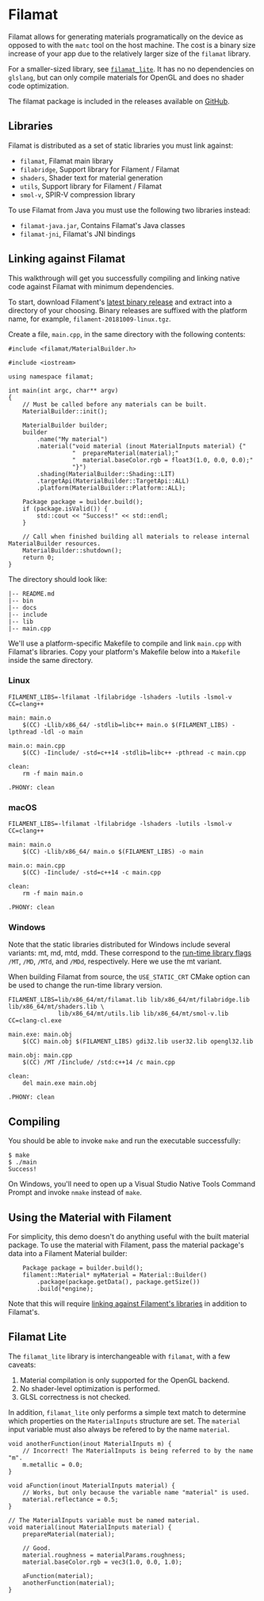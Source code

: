 # Filamat

Filamat allows for generating materials programatically on the device as opposed to with the `matc`
tool on the host machine. The cost is a binary size increase of your app due to the relatively
larger size of the `filamat` library.

For a smaller-sized library, see [`filamat_lite`](#filamat-lite). It has no no dependencies on
`glslang`, but can only compile materials for OpenGL and does no shader code optimization.

The filamat package is included in the releases available on
[GitHub](https://github.com/google/filament/releases).

## Libraries

Filamat is distributed as a set of static libraries you must link against:

- `filamat`, Filamat main library
- `filabridge`, Support library for Filament / Filamat
- `shaders`, Shader text for material generation
- `utils`, Support library for Filament / Filamat
- `smol-v`, SPIR-V compression library

To use Filamat from Java you must use the following two libraries instead:
- `filamat-java.jar`, Contains Filamat's Java classes
- `filamat-jni`, Filamat's JNI bindings

## Linking against Filamat

This walkthrough will get you successfully compiling and linking native code against Filamat with
minimum dependencies.

To start, download Filament's [latest binary release](https://github.com/google/filament/releases)
and extract into a directory of your choosing. Binary releases are suffixed with the platform name,
for example, `filament-20181009-linux.tgz`.

Create a file, `main.cpp`, in the same directory with the following contents:

```
#include <filamat/MaterialBuilder.h>

#include <iostream>

using namespace filamat;

int main(int argc, char** argv)
{
    // Must be called before any materials can be built.
    MaterialBuilder::init();

    MaterialBuilder builder;
    builder
        .name("My material")
        .material("void material (inout MaterialInputs material) {"
                  "  prepareMaterial(material);"
                  "  material.baseColor.rgb = float3(1.0, 0.0, 0.0);"
                  "}")
        .shading(MaterialBuilder::Shading::LIT)
        .targetApi(MaterialBuilder::TargetApi::ALL)
        .platform(MaterialBuilder::Platform::ALL);

    Package package = builder.build();
    if (package.isValid()) {
        std::cout << "Success!" << std::endl;
    }

    // Call when finished building all materials to release internal MaterialBuilder resources.
    MaterialBuilder::shutdown();
    return 0;
}
```

The directory should look like:

```
|-- README.md
|-- bin
|-- docs
|-- include
|-- lib
|-- main.cpp
```

We'll use a platform-specific Makefile to compile and link `main.cpp` with Filamat's libraries.
Copy your platform's Makefile below into a `Makefile` inside the same directory.

### Linux

```
FILAMENT_LIBS=-lfilamat -lfilabridge -lshaders -lutils -lsmol-v
CC=clang++

main: main.o
	$(CC) -Llib/x86_64/ -stdlib=libc++ main.o $(FILAMENT_LIBS) -lpthread -ldl -o main

main.o: main.cpp
	$(CC) -Iinclude/ -std=c++14 -stdlib=libc++ -pthread -c main.cpp

clean:
	rm -f main main.o

.PHONY: clean
```

### macOS

```
FILAMENT_LIBS=-lfilamat -lfilabridge -lshaders -lutils -lsmol-v
CC=clang++

main: main.o
	$(CC) -Llib/x86_64/ main.o $(FILAMENT_LIBS) -o main

main.o: main.cpp
	$(CC) -Iinclude/ -std=c++14 -c main.cpp

clean:
	rm -f main main.o

.PHONY: clean
```

### Windows

Note that the static libraries distributed for Windows include several
variants: mt, md, mtd, mdd. These correspond to the [run-time library
flags](https://docs.microsoft.com/en-us/cpp/build/reference/md-mt-ld-use-run-time-library?view=vs-2017)
`/MT`, `/MD`, `/MTd`, and `/MDd`, respectively. Here we use the mt variant.

When building Filamat from source, the `USE_STATIC_CRT` CMake option can be
used to change the run-time library version.

```
FILAMENT_LIBS=lib/x86_64/mt/filamat.lib lib/x86_64/mt/filabridge.lib lib/x86_64/mt/shaders.lib \
              lib/x86_64/mt/utils.lib lib/x86_64/mt/smol-v.lib
CC=clang-cl.exe

main.exe: main.obj
	$(CC) main.obj $(FILAMENT_LIBS) gdi32.lib user32.lib opengl32.lib

main.obj: main.cpp
	$(CC) /MT /Iinclude/ /std:c++14 /c main.cpp

clean:
	del main.exe main.obj

.PHONY: clean
```

## Compiling

You should be able to invoke `make` and run the executable successfully:

```
$ make
$ ./main
Success!
```

On Windows, you'll need to open up a Visual Studio Native Tools Command Prompt
and invoke `nmake` instead of `make`.

## Using the Material with Filament

For simplicity, this demo doesn't do anything useful with the built material package. To use the
material with Filament, pass the material package's data into a Filament Material builder:

```
    Package package = builder.build();
    filament::Material* myMaterial = Material::Builder()
        .package(package.getData(), package.getSize())
        .build(*engine);
```

Note that this will require [linking against Filament's libraries](../../filament/README.md) in
addition to Filamat's.

## Filamat Lite

The `filamat_lite` library is interchangeable with `filamat`, with a few caveats:

1. Material compilation is only supported for the OpenGL backend.
1. No shader-level optimization is performed.
1. GLSL correctness is not checked.

In addition, `filamat_lite` only performs a simple text match to determine which properties on the
`MaterialInputs` structure are set. The `material` input variable must also always be refered to by
the name `material`.

```
void anotherFunction(inout MaterialInputs m) {
    // Incorrect! The MaterialInputs is being referred to by the name "m".
    m.metallic = 0.0;
}

void aFunction(inout MaterialInputs material) {
    // Works, but only because the variable name "material" is used.
    material.reflectance = 0.5;
}

// The MaterialInputs variable must be named material.
void material(inout MaterialInputs material) {
    prepareMaterial(material);

    // Good.
    material.roughness = materialParams.roughness;
    material.baseColor.rgb = vec3(1.0, 0.0, 1.0);

    aFunction(material);
    anotherFunction(material);
}
```
